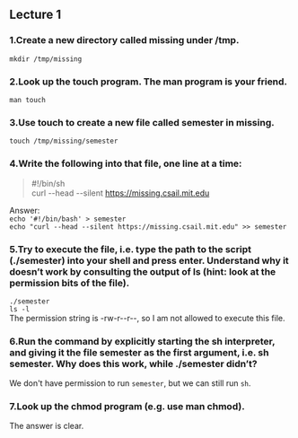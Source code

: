 ## Lecture 1
### 1.Create a new directory called missing under /tmp.
```mkdir /tmp/missing```
### 2.Look up the touch program. The man program is your friend.
```man touch```
### 3.Use touch to create a new file called semester in missing.
```touch /tmp/missing/semester```
### 4.Write the following into that file, one line at a time:
> #!/bin/sh  
> curl --head --silent https://missing.csail.mit.edu  

Answer:  
```echo '#!/bin/bash' > semester```  
```echo "curl --head --silent https://missing.csail.mit.edu" >> semester```  
### 5.Try to execute the file, i.e. type the path to the script (./semester) into your shell and press enter. Understand why it doesn’t work by consulting the output of ls (hint: look at the permission bits of the file).
```./semester```  
```ls -l```  
The permission string is -rw-r--r--, so I am not allowed to execute this file.  
### 6.Run the command by explicitly starting the sh interpreter, and giving it the file semester as the first argument, i.e. sh semester. Why does this work, while ./semester didn’t?
We don't have permission to run ```semester```, but we can still run ```sh```.
### 7.Look up the chmod program (e.g. use man chmod).
The answer is clear.
